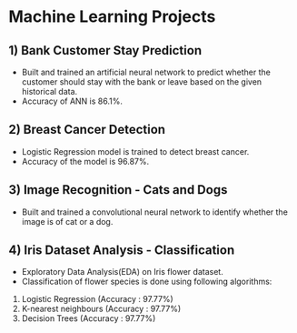 # Machine Learning Projects
## 1) Bank Customer Stay Prediction
- Built and trained an artificial neural network to predict whether the customer should stay with the bank or leave based on the given historical data.
- Accuracy of ANN is 86.1%.
## 2) Breast Cancer Detection
- Logistic Regression model is trained to detect breast cancer.
- Accuracy of the model is 96.87%.
## 3) Image Recognition - Cats and Dogs
- Built and trained a convolutional neural network to identify whether the image is of cat or a dog. 
## 4) Iris Dataset Analysis - Classification
- Exploratory Data Analysis(EDA) on Iris flower dataset.
- Classification of flower species is done using following algorithms:
1. Logistic Regression (Accuracy : 97.77%)
2. K-nearest neighbours (Accuracy : 97.77%)
3. Decision Trees (Accuracy : 97.77%)
